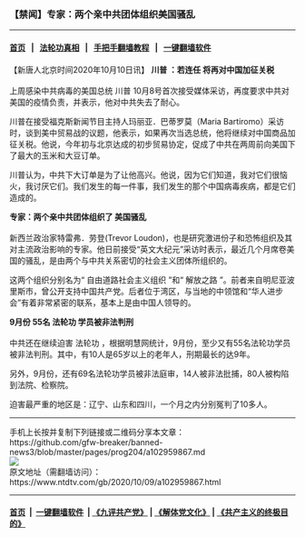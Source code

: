 ### 【禁闻】专家：两个亲中共团体组织美国骚乱
------------------------

#### [首页](https://github.com/gfw-breaker/banned-news3/blob/master/README.md) &nbsp;&nbsp;|&nbsp;&nbsp; [法轮功真相](https://github.com/begood0513/basic/blob/master/README.md)  &nbsp;&nbsp;|&nbsp;&nbsp; [手把手翻墙教程](https://github.com/gfw-breaker/guides/wiki)  &nbsp;&nbsp;|&nbsp;&nbsp; [一键翻墙软件](https://github.com/gfw-breaker/nogfw/blob/master/README.md)  



<div><div class="post_content" itemprop="articleBody">
 <p>
  【新唐人北京时间2020年10月10日讯】
  <strong>
   <ok href="https://www.ntdtv.com/gb/川普.htm">
    川普
   </ok>
   ：若连任 将再对中国加征关税
   <br/>
  </strong>
  <br/>
  上周感染中共病毒的美国总统
  <ok href="https://www.ntdtv.com/gb/川普.htm">
   川普
  </ok>
  10月8号首次接受媒体采访，再度要求中共对美国的疫情负责，并表示，他对中共失去了耐心。
 </p>
 <p>
  川普在接受福克斯新闻节目主持人玛丽亚．巴蒂罗莫（Maria Bartiromo）采访时，谈到美中贸易战的议题，他表示，如果再次当选总统，他将继续对中国商品加征关税。他说，今年初与北京达成的初步贸易协定，促成了中共在两周前向美国下了最大的玉米和大豆订单。
 </p>
 <p>
  川普认为，中共下大订单是为了让他高兴。他说，因为它们知道，我对它们很恼火，我讨厌它们。我们发生的每一件事，我们发生的那个中国病毒疾病，都是它们造成的。
 </p>
 <p>
  <strong>
   专家：两个亲中共团体组织了
   <ok href="https://www.ntdtv.com/gb/美国骚乱.htm">
    美国骚乱
   </ok>
   <br/>
  </strong>
  <br/>
  新西兰政治家特雷弗．劳登(Trevor Loudon)，也是研究激进份子和恐怖组织及其对主流政治影响的专家。他日前接受“英文大纪元”采访时表示，最近几个月席卷美国的骚乱，是由两个与中共关系密切的社会主义团体所组织的。
 </p>
 <p>
  这两个组织分别名为“
  <ok href="https://www.ntdtv.com/gb/自由道路社会主义组织.htm">
   自由道路社会主义组织
  </ok>
  ”和“
  <ok href="https://www.ntdtv.com/gb/解放之路.htm">
   解放之路
  </ok>
  ”。前者来自明尼亚波里斯市，曾公开支持中国共产党。后者位于湾区，与当地的中领馆和“华人进步会”有着非常紧密的联系，基本上是由中国人领导的。
 </p>
 <p>
  <strong>
   9月份 55名
   <ok href="https://www.ntdtv.com/gb/法轮功.htm">
    法轮功
   </ok>
   学员被非法判刑
   <br/>
  </strong>
  <br/>
  中共还在继续迫害
  <ok href="https://www.ntdtv.com/gb/法轮功.htm">
   法轮功
  </ok>
  ，根据明慧网统计，9月份，至少又有55名法轮功学员被非法判刑。其中，有10人是65岁以上的老年人，刑期最长的达9年。
 </p>
 <p>
  另外，9月份，还有69名法轮功学员被非法庭审，14人被非法批捕，80人被构陷到法院、检察院。
 </p>
 <p>
  迫害最严重的地区是：辽宁、山东和四川，一个月之内分别冤判了10多人。
 </p>
 <div class="single_ad">
 </div>
</div>
</div>
<hr/>
手机上长按并复制下列链接或二维码分享本文章：<br/>
https://github.com/gfw-breaker/banned-news3/blob/master/pages/prog204/a102959867.md <br/>
<a href='https://github.com/gfw-breaker/banned-news3/blob/master/pages/prog204/a102959867.md'><img src='https://github.com/gfw-breaker/banned-news3/blob/master/pages/prog204/a102959867.md.png'/></a> <br/>
原文地址（需翻墙访问）：https://www.ntdtv.com/gb/2020/10/09/a102959867.html


------------------------
#### [首页](https://github.com/gfw-breaker/banned-news3/blob/master/README.md) &nbsp;|&nbsp; [一键翻墙软件](https://github.com/gfw-breaker/nogfw/blob/master/README.md) &nbsp;| [《九评共产党》](https://github.com/gfw-breaker/9ping.md/blob/master/README.md#九评之一评共产党是什么) | [《解体党文化》](https://github.com/gfw-breaker/jtdwh.md/blob/master/README.md) | [《共产主义的终极目的》](https://github.com/gfw-breaker/gczydzjmd.md/blob/master/README.md)


<img src='http://gfw-breaker.win/banned-news3/pages/prog204/a102959867.md' width='0px' height='0px'/>